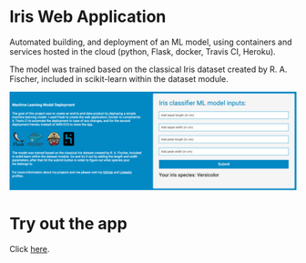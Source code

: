 # Iris Web Application

Automated building, and deployment of an ML model, using containers and services hosted in the cloud (python, Flask, docker, Travis CI, Heroku).

The model was trained based on the classical Iris dataset created by R. A. Fischer, included in scikit-learn within the dataset module.

![iris_screenshot](/images/iris_screenshot.png)

# Try out the app

Click <a href="https://iris-cicd.herokuapp.com/" target="_blank">here</a>.
